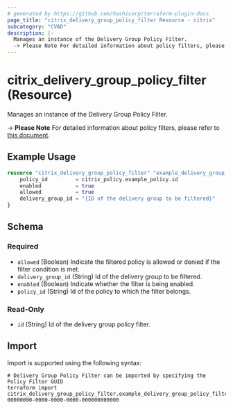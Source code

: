 ```yaml
---
# generated by https://github.com/hashicorp/terraform-plugin-docs
page_title: "citrix_delivery_group_policy_filter Resource - citrix"
subcategory: "CVAD"
description: |-
  Manages an instance of the Delivery Group Policy Filter.
  -> Please Note For detailed information about policy filters, please refer to this document https://github.com/citrix/terraform-provider-citrix/blob/main/internal/daas/policies/policy_set_resource.md.
---
```


# citrix_delivery_group_policy_filter (Resource)

Manages an instance of the Delivery Group Policy Filter.

 -> **Please Note** For detailed information about policy filters, please refer to [this document](https://github.com/citrix/terraform-provider-citrix/blob/main/internal/daas/policies/policy_set_resource.md).

## Example Usage

```terraform
resource "citrix_delivery_group_policy_filter" "example_delivery_group_policy_filter" {
    policy_id         = citrix_policy.example_policy.id
    enabled           = true
    allowed           = true
    delivery_group_id = "{ID of the delivery group to be filtered}"
}
```

<!-- schema generated by tfplugindocs -->
## Schema

### Required

- `allowed` (Boolean) Indicate the filtered policy is allowed or denied if the filter condition is met.
- `delivery_group_id` (String) Id of the delivery group to be filtered.
- `enabled` (Boolean) Indicate whether the filter is being enabled.
- `policy_id` (String) Id of the policy to which the filter belongs.

### Read-Only

- `id` (String) Id of the delivery group policy filter.

## Import

Import is supported using the following syntax:

```shell
# Delivery Group Policy Filter can be imported by specifying the Policy Filter GUID
terraform import citrix_delivery_group_policy_filter.example_delivery_group_policy_filter 00000000-0000-0000-0000-000000000000
```
